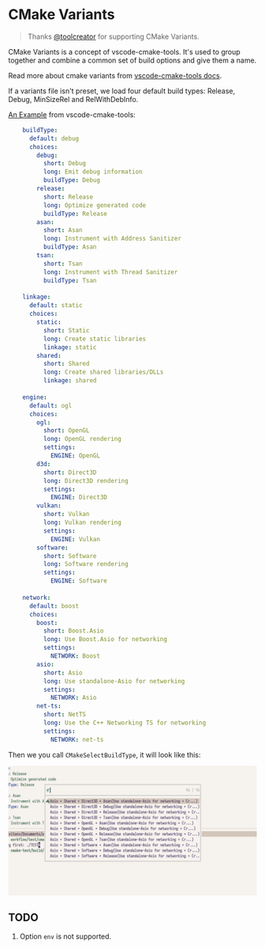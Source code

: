 ﻿# CMake Variants

> Thanks [@toolcreator](https://github.com/toolcreator) for supporting CMake Variants.

CMake Variants is a concept of vscode-cmake-tools. It's used to group together and combine a common set of build options and give them a name.

Read more about cmake variants from [vscode-cmake-tools docs](https://github.com/microsoft/vscode-cmake-tools/blob/main/docs/variants.md).

If a variants file isn't preset, we load four default build types: Release, Debug, MinSizeRel and RelWithDebInfo.

[An Example](https://github.com/microsoft/vscode-cmake-tools/blob/main/docs/variants.md#large-variant-file-example) from vscode-cmake-tools:

```yaml
    buildType:
      default: debug
      choices:
        debug:
          short: Debug
          long: Emit debug information
          buildType: Debug
        release:
          short: Release
          long: Optimize generated code
          buildType: Release
        asan:
          short: Asan
          long: Instrument with Address Sanitizer
          buildType: Asan
        tsan:
          short: Tsan
          long: Instrument with Thread Sanitizer
          buildType: Tsan

    linkage:
      default: static
      choices:
        static:
          short: Static
          long: Create static libraries
          linkage: static
        shared:
          short: Shared
          long: Create shared libraries/DLLs
          linkage: shared

    engine:
      default: ogl
      choices:
        ogl:
          short: OpenGL
          long: OpenGL rendering
          settings:
            ENGINE: OpenGL
        d3d:
          short: Direct3D
          long: Direct3D rendering
          settings:
            ENGINE: Direct3D
        vulkan:
          short: Vulkan
          long: Vulkan rendering
          settings:
            ENGINE: Vulkan
        software:
          short: Software
          long: Software rendering
          settings:
            ENGINE: Software

    network:
      default: boost
      choices:
        boost:
          short: Boost.Asio
          long: Use Boost.Asio for networking
          settings:
            NETWORK: Boost
        asio:
          short: Asio
          long: Use standalone-Asio for networking
          settings:
            NETWORK: Asio
        net-ts:
          short: NetTS
          long: Use the C++ Networking TS for networking
          settings:
            NETWORK: net-ts
```

Then we you call `CMakeSelectBuildType`, it will look like this:

![cmake variants example](./images/2023-06-06-21-45-26.png)

## TODO

1. Option `env` is not supported.
